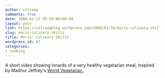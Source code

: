 ```yaml
---
author: vitraag
comments: true
date: 2008-03-17 05:59:00+00:00
layout: post
link: https://vitraagblog.wordpress.com/2008/03/16/maris-culinary-skills/
slug: maris-culinary-skills
title: Maris' Culinary Skills
wordpress_id: 87
categories:
- cooking
---
```


A short video showing innards of a very healthy vegetarian meal, inspired by Madhur Jeffrey's [World Vegetarian.  
](http://books.google.com/books?id=KJ-yAQAACAAJ&dq=Madhur+Jaffrey&hl=en&prev=http://www.google.com/search?q=madhur+jaffrey&sourceid=navclient-ff&ie=UTF-8&rlz=1B3GGGL_enUS265US265&sa=X&oi=print&ct=result&cd=1&cad=author-navigational)  

